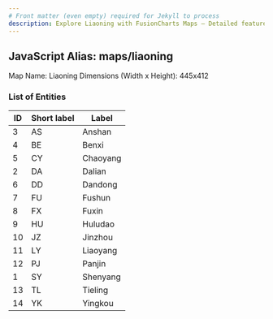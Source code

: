 ```yaml
---
# Front matter (even empty) required for Jekyll to process
description: Explore Liaoning with FusionCharts Maps – Detailed features for seamless integration. Try now & enhance your data visualization today! 
---
```


## JavaScript Alias: maps/liaoning

Map Name: Liaoning
Dimensions (Width x Height): 445x412





### List of Entities

ID | Short label | Label
---|---|---|
3|AS|Anshan
4|BE|Benxi
5|CY|Chaoyang
2|DA|Dalian
6|DD|Dandong
7|FU|Fushun
8|FX|Fuxin
9|HU|Huludao
10|JZ|Jinzhou
11|LY|Liaoyang
12|PJ|Panjin
1|SY|Shenyang
13|TL|Tieling
14|YK|Yingkou
